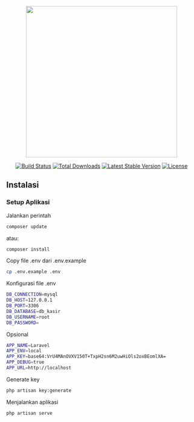 <p align="center"><a href="https://laravel.com" target="_blank"><img src="https://raw.githubusercontent.com/laravel/art/master/logo-lockup/5%20SVG/2%20CMYK/1%20Full%20Color/laravel-logolockup-cmyk-red.svg" width="400"></a></p>

<p align="center">
<a href="https://travis-ci.org/laravel/framework"><img src="https://travis-ci.org/laravel/framework.svg" alt="Build Status"></a>
<a href="https://packagist.org/packages/laravel/framework"><img src="https://poser.pugx.org/laravel/framework/d/total.svg" alt="Total Downloads"></a>
<a href="https://packagist.org/packages/laravel/framework"><img src="https://poser.pugx.org/laravel/framework/v/stable.svg" alt="Latest Stable Version"></a>
<a href="https://packagist.org/packages/laravel/framework"><img src="https://poser.pugx.org/laravel/framework/license.svg" alt="License"></a>
</p>


## Instalasi
<!--
#### Via Git
```bash
git clone https://github.com/muhamadAzis32/SuratMK-Laravel1.git
```

### Download ZIP
[Link](https://codeload.github.com/muhamadAzis32/SuratMK-Laravel1/zip/refs/heads/main)
-->
### Setup Aplikasi
Jalankan perintah 
```bash
composer update
```
atau:
```bash
composer install
```
Copy file .env dari .env.example
```bash
cp .env.example .env
```
Konfigurasi file .env
```bash
DB_CONNECTION=mysql
DB_HOST=127.0.0.1
DB_PORT=3306
DB_DATABASE=db_kasir
DB_USERNAME=root
DB_PASSWORD=
```
Opsional
```bash
APP_NAME=Laravel
APP_ENV=local
APP_KEY=base64:VrU4MAnOVXV150T+TxpH2sn6M2uwHiOls2oxBEomlXA=
APP_DEBUG=true
APP_URL=http://localhost
```
Generate key
```bash
php artisan key:generate
```
Menjalankan aplikasi
```bash
php artisan serve
```
